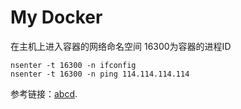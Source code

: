 # My Docker

在主机上进入容器的网络命名空间
16300为容器的进程ID

```shell
nsenter -t 16300 -n ifconfig
nsenter -t 16300 -n ping 114.114.114.114
```

参考链接：[abcd](https://mp.weixin.qq.com/s/YUmAxbQs-KFQkKrOUTusZg).
